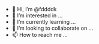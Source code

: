 - 👋 Hi, I’m @fddddk
- 👀 I’m interested in ...
- 🌱 I’m currently learning ...
- 💞️ I’m looking to collaborate on ...
- 📫 How to reach me ...

<!---
fddddk/fddddk is a ✨ special ✨ repository because its `README.md` (this file) appears on your GitHub profile.
You can click the Preview link to take a look at your changes.
--->
